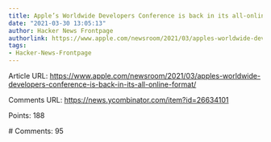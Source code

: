 ```yaml
---
title: Apple’s Worldwide Developers Conference is back in its all-online format
date: "2021-03-30 13:05:13"
author: Hacker News Frontpage
authorlink: https://www.apple.com/newsroom/2021/03/apples-worldwide-developers-conference-is-back-in-its-all-online-format/
tags:
- Hacker-News-Frontpage
---
```


<p>Article URL: <a href="https://www.apple.com/newsroom/2021/03/apples-worldwide-developers-conference-is-back-in-its-all-online-format/">https://www.apple.com/newsroom/2021/03/apples-worldwide-developers-conference-is-back-in-its-all-online-format/</a></p>
<p>Comments URL: <a href="https://news.ycombinator.com/item?id=26634101">https://news.ycombinator.com/item?id=26634101</a></p>
<p>Points: 188</p>
<p># Comments: 95</p>
